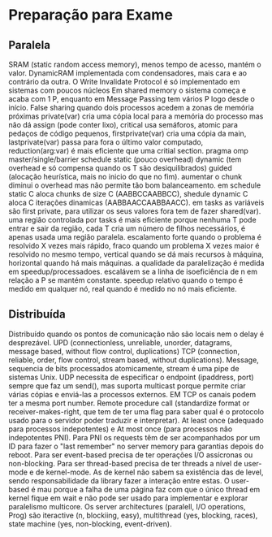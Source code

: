 # Preparação para Exame

## Paralela

SRAM (static random access memory), menos tempo de acesso, mantém o valor. DynamicRAM implementada com condensadores, mais cara e ao contrário da outra.
O Write Invalidate Protocol é só implementado em sistemas com poucos núcleos
Em shared memory o sistema começa e acaba com 1 P, enquanto em Message Passing tem vários P logo desde o início.
False sharing quando dois processos acedem a zonas de memória próximas
private(var) cria uma cópia local para a memória do processo mas não dá assign (pode conter lixo), critical usa semáforos, atomic para pedaços de código pequenos, firstprivate(var) cria uma cópia da main, lastprivate(var) passa para fora o último valor computado, reduction(arg:var) é mais eficiente que uma critial section.
pragma omp master/single/barrier
schedule static (pouco overhead) dynamic (tem overhead e só compensa quando os T são desiquilibrados) guided (alocação heurística, mais no inicio do que no fim).
aumentar o chunk diminui o overhead mas não permite tão bom balanceamento. em schedule static C aloca chunks de size C (AABBCCAABBCC), shedule dynamic C aloca C iterações dinamicas (AABBAACCAABBAACC).
em tasks as variáveis são first private, para utilizar os seus valores fora tem de fazer shared(var).
uma região controlada por tasks é mais eficiente porque nenhuma T pode entrar e sair da região, cada T cria um número de filhos necessários, é apenas usada uma região paralela.
escalamento forte quando o problema é resolvido X vezes mais rápido, fraco quando um problema X vezes maior é resolvido no mesmo tempo, vertical quando se dá mais recursos à máquina, horizontal quando há mais máquinas.
a qualidade da paralelização é medida em speedup/processadoes. escalávem se a linha de isoeficiência de n em relação a P se mantém constante. speedup relativo quando o tempo é medido em qualquer nó, real quando é medido no nó mais eficiente.

## Distribuída

Distribuído quando os pontos de comunicação não são locais nem o delay é desprezável. 
UPD (connectionless, unreliable, unorder, datagrams, message based, without flow control, duplications) TCP (connection, reliable, order, flow control, stream based, without duplications). Message, sequencia de bits processados atomicamente, stream é uma pipe de sistemas Unix.
UDP necessita de especificar o endpoint (ipaddress, port) sempre que faz um send(), mas suporta multicast porque permite criar várias cópias e enviá-las a processos externos. EM TCP os canais podem ter a mesma port number.
Remote procedure call (standardize format or receiver-makes-right, que tem de ter uma flag para saber qual é o protocolo usado para o servidor poder traduzir e interpretar).
At least once (adequado para processos indepotentes) e At most once (para processos não indepotentes PNI). Para PNI os requests têm de ser acompanhados por um ID para fazer o "last remember" no server memory para garantias depois do reboot.
Para ser event-based precisa de ter operações I/O assícronas ou non-blocking. Para ser thread-based precisa de ter threads a nível de user-mode e de kernel-mode. As de kernel não sabem sa existência das de level, sendo responsabilidade da library fazer a interação entre estas. O user-based é mau porque a falha de uma página faz com que o único thread em kernel fique em wait e não pode ser usado para implementar e explorar paralelismo multicore. Os server architectures (paralell, I/O operations, Prog) são iteractive (n, blockiing, easy), multithread (yes, blocking, races), state machine (yes, non-blocking, event-driven).